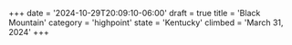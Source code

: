 +++
date = '2024-10-29T20:09:10-06:00'
draft = true
title = 'Black Mountain'
category = 'highpoint'
state = 'Kentucky'
climbed = 'March 31, 2024'
+++

